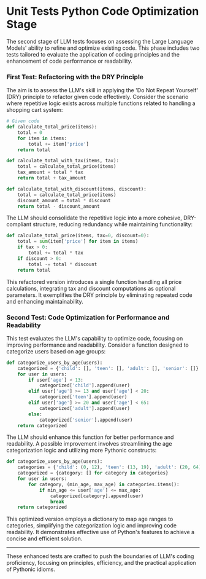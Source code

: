 # Unit Tests Python Code Optimization Stage

The second stage of LLM tests focuses on assessing the Large Language Models' ability to refine and optimize existing code. This phase includes two tests tailored to evaluate the application of coding principles and the enhancement of code performance or readability.

### First Test: Refactoring with the DRY Principle

The aim is to assess the LLM's skill in applying the 'Do Not Repeat Yourself' (DRY) principle to refactor given code effectively. Consider the scenario where repetitive logic exists across multiple functions related to handling a shopping cart system:

```python
# Given code
def calculate_total_price(items):
    total = 0
    for item in items:
        total += item['price']
    return total

def calculate_total_with_tax(items, tax):
    total = calculate_total_price(items)
    tax_amount = total * tax
    return total + tax_amount

def calculate_total_with_discount(items, discount):
    total = calculate_total_price(items)
    discount_amount = total * discount
    return total - discount_amount
```

The LLM should consolidate the repetitive logic into a more cohesive, DRY-compliant structure, reducing redundancy while maintaining functionality:

```python
def calculate_total_price(items, tax=0, discount=0):
    total = sum(item['price'] for item in items)
    if tax > 0:
        total += total * tax
    if discount > 0:
        total -= total * discount
    return total
```

This refactored version introduces a single function handling all price calculations, integrating tax and discount computations as optional parameters. It exemplifies the DRY principle by eliminating repeated code and enhancing maintainability.

### Second Test: Code Optimization for Performance and Readability

This test evaluates the LLM's capability to optimize code, focusing on improving performance and readability. Consider a function designed to categorize users based on age groups:

```python
def categorize_users_by_age(users):
    categorized = {'child': [], 'teen': [], 'adult': [], 'senior': []}
    for user in users:
        if user['age'] < 13:
            categorized['child'].append(user)
        elif user['age'] >= 13 and user['age'] < 20:
            categorized['teen'].append(user)
        elif user['age'] >= 20 and user['age'] < 65:
            categorized['adult'].append(user)
        else:
            categorized['senior'].append(user)
    return categorized
```

The LLM should enhance this function for better performance and readability. A possible improvement involves streamlining the age categorization logic and utilizing more Pythonic constructs:

```python
def categorize_users_by_age(users):
    categories = {'child': (0, 12), 'teen': (13, 19), 'adult': (20, 64), 'senior': (65, float('inf'))}
    categorized = {category: [] for category in categories}
    for user in users:
        for category, (min_age, max_age) in categories.items():
            if min_age <= user['age'] <= max_age:
                categorized[category].append(user)
                break
    return categorized
```

This optimized version employs a dictionary to map age ranges to categories, simplifying the categorization logic and improving code readability. It demonstrates effective use of Python's features to achieve a concise and efficient solution.

---

These enhanced tests are crafted to push the boundaries of LLM's coding proficiency, focusing on principles, efficiency, and the practical application of Pythonic idioms.
